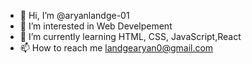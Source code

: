 - 👋 Hi, I’m @aryanlandge-01
- 👀 I’m interested in Web Develpement
- 🌱 I’m currently learning HTML, CSS, JavaScript,React
- 📫 How to reach me landgearyan0@gmail.com

<!---
aryanlandge-01/aryanlandge-01 is a ✨ special ✨ repository because its `README.md` (this file) appears on your GitHub profile.
You can click the Preview link to take a look at your changes.
--->
